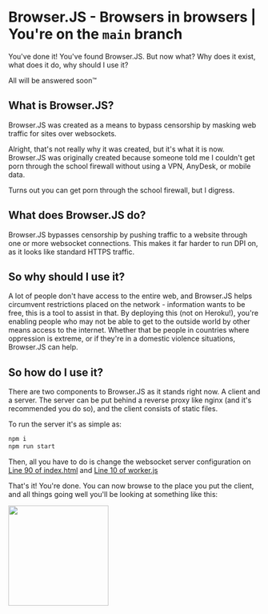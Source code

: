 # Browser.JS - Browsers in browsers | You're on the `main` branch

You've done it! You've found Browser.JS. But now what? Why does it exist, what does it do, why should I use it?

All will be answered soon™

## What is Browser.JS?

Browser.JS was created as a means to bypass censorship by masking web traffic for sites over websockets.


Alright, that's not really why it was created, but it's what it is now. Browser.JS was originally created because someone told me I couldn't get porn through the school firewall without using a VPN, AnyDesk, or mobile data. 

Turns out you can get porn through the school firewall, but I digress. 

## What does Browser.JS do?

Browser.JS bypasses censorship by pushing traffic to a website through one or more websocket connections. This makes it far harder to run DPI on, as it looks like standard HTTPS traffic. 

## So why should I use it?

A lot of people don't have access to the entire web, and Browser.JS helps circumvent restrictions placed on the network - information wants to be free, this is a tool to assist in that. By deploying this (not on Heroku!), you're enabling people who may not be able to get to the outside world by other means access to the internet. Whether that be people in countries where oppression is extreme, or if they're in a domestic violence situations, Browser.JS can help.


## So how do I use it?

There are two components to Browser.JS as it stands right now. A client and a server. The server can be put behind a reverse proxy like nginx (and it's recommended you do so), and the client consists of static files. 

To run the server it's as simple as:

```bash
npm i
npm run start
```

Then, all you have to do is change the websocket server configuration on [Line 90 of index.html](https://github.com/td512/browser/blob/main/client/index.html) and [Line 10 of worker.js](https://github.com/td512/browser/blob/main/client/worker.js)

That's it! You're done. You can now browse to the place you put the client, and all things going well you'll be looking at something like this:

<img width="200px" src="https://share.s3.theom.nz/60b5f3a0-a95d-4572-bbef-1e018897027a/chrome_wSEz1aLRD2.png" />
